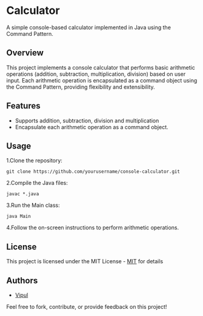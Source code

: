 
# Calculator

A simple console-based calculator implemented in Java using the Command Pattern.


## Overview

This project implements a console calculator that performs basic arithmetic operations (addition, subtraction, multiplication, division) based on user input. Each arithmetic operation is encapsulated as a command object using the Command Pattern, providing flexibility and extensibility.
## Features

- Supports addition, subtraction, division and multiplication
- Encapsulate each arithmetic operation as a command object. 


## Usage
1.Clone the repository: 

    git clone https://github.com/yourusername/console-calculator.git

2.Compile the Java files:

    javac *.java

3.Run the Main class:

    java Main
4.Follow the on-screen instructions to perform arithmetic operations.

    




## License

This project is licensed under the MIT License - [MIT](https://choosealicense.com/licenses/mit/) for details


## Authors

- [Vipul](https://github.com/iamvipulpotdar)

Feel free to fork, contribute, or provide feedback on this project!
